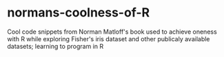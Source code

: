 # normans-coolness-of-R

Cool code snippets from Norman Matloff's book used to achieve oneness with R while exploring Fisher's iris dataset and other publicaly available datasets; learning to program in R
